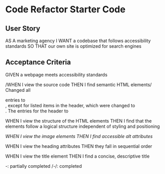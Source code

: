 # Code Refactor Starter Code
## User Story

AS A marketing agency
I WANT a codebase that follows accessibility standards
SO THAT our own site is optimized for search engines

## Acceptance Criteria

GIVEN a webpage meets accessibility standards

/WHEN I view the source code
THEN I find semantic HTML elements/
    Changed all <div> entries to <section>, except for listed items in the header, which were changed to <nav>.
    The <span> entries for the header to <bdi>

WHEN I view the structure of the HTML elements
THEN I find that the elements follow a logical structure independent of styling and positioning

*WHEN I view the image elements
THEN I find accessible alt attributes*

WHEN I view the heading attributes
THEN they fall in sequential order

WHEN I view the title element
THEN I find a concise, descriptive title


*-*: partially completed
/-/: completed